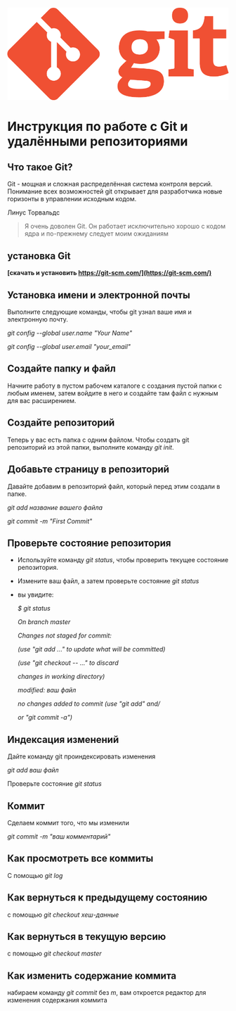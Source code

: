 ![](images/Git-logo.png.png)

# Инструкция по работе с Git и удалёнными репозиториями

## Что такое Git?

Git - мощная и сложная распределённая система контроля версий. Понимание всех возможностей git открывает для разработчика новые горизонты в управлении исходным кодом.

 Линус Торвальдс
 
>Я очень доволен Git. Он работает исключительно хорошо с кодом ядра и по-прежнему следует моим ожиданиям

## установка Git

**[скачать и установить https://git-scm.com/](https://git-scm.com/)**

## Установка имени и электронной почты

Выполните следующие команды, чтобы git узнал ваше имя и электронную почту.

*git config --global user.name "Your Name"*

*git config --global user.email "your_email"*

## Создайте папку и файл

Начните работу в пустом рабочем каталоге с создания пустой папки с любым именем, затем войдите в него и создайте там файл с нужным для вас расширением.

## Создайте репозиторий

Теперь у вас есть папка с одним файлом. Чтобы создать git репозиторий из этой папки, выполните команду *git init*.

## Добавьте страницу в репозиторий

Давайте добавим в репозиторий файл, который перед этим создали в папке.

*git add название вашего файла*

*git commit -m "First Commit"*

## Проверьте состояние репозитория

* Используйте команду *git status*, чтобы проверить текущее состояние репозитория.

* Измените ваш файл, а затем проверьте состояние *git status*

* вы увидите:

     *$ git status*

    *On branch master*

    *Changes not staged for commit:*

   *(use "git add <file>..." to update what will be committed)*

  *(use "git checkout -- <file>..." to discard*

  *changes in working directory)*

	*modified:   ваш файл*

    *no changes added to commit (use "git add" and/*

    *or "git commit -a")*

## Индексация изменений

Дайте команду git проиндексировать изменения

*git add ваш файл*

Проверьте состояние *git status*

## Коммит

Сделаем коммит того, что мы изменили 

*git commit -m "ваш комментарий"*

## Как просмотреть все коммиты

С помощью *git log*

## Как вернуться к предыдущему состоянию 

с помощью *git checkout хеш-данные*

## Как вернуться в текущую версию

с помощью *git checkout master*

## Как изменить содержание коммита

набираем команду *git commit* без *m*, вам откроется редактор для изменения содержания коммита 




